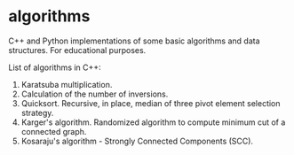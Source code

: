 # algorithms
C++ and Python implementations of some basic algorithms and data structures. For educational purposes.

List of algorithms in C++:

1) Karatsuba multiplication.
2) Calculation of the number of inversions.
3) Quicksort. Recursive, in place, median of three pivot element selection strategy.
4) Karger's algorithm. Randomized algorithm to compute minimum cut of a connected graph.
5) Kosaraju's algorithm - Strongly Connected Components (SCC).
